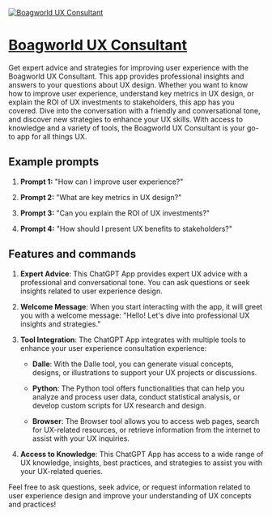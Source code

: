 [![Boagworld UX Consultant](https://files.oaiusercontent.com/file-KrthOYECvKJdmgD8v7Psk13v?se=2123-10-17T22%3A05%3A52Z&sp=r&sv=2021-08-06&sr=b&rscc=max-age%3D31536000%2C%20immutable&rscd=attachment%3B%20filename%3D14a-240x240.jpg&sig=kggPw%2B3LU6%2BQIZc9wMB2IAn6nthxauRgKNC7fECtbkc%3D)](https://chat.openai.com/g/g-YX6hhmNEr-boagworld-ux-consultant)

# [Boagworld UX Consultant](https://chat.openai.com/g/g-YX6hhmNEr-boagworld-ux-consultant)

Get expert advice and strategies for improving user experience with the Boagworld UX Consultant. This app provides professional insights and answers to your questions about UX design. Whether you want to know how to improve user experience, understand key metrics in UX design, or explain the ROI of UX investments to stakeholders, this app has you covered. Dive into the conversation with a friendly and conversational tone, and discover new strategies to enhance your UX skills. With access to knowledge and a variety of tools, the Boagworld UX Consultant is your go-to app for all things UX.

## Example prompts

1. **Prompt 1:** "How can I improve user experience?"

2. **Prompt 2:** "What are key metrics in UX design?"

3. **Prompt 3:** "Can you explain the ROI of UX investments?"

4. **Prompt 4:** "How should I present UX benefits to stakeholders?"

## Features and commands

1. **Expert Advice**: This ChatGPT App provides expert UX advice with a professional and conversational tone. You can ask questions or seek insights related to user experience design.

2. **Welcome Message**: When you start interacting with the app, it will greet you with a welcome message: "Hello! Let's dive into professional UX insights and strategies."

3. **Tool Integration**: The ChatGPT App integrates with multiple tools to enhance your user experience consultation experience:

   - **Dalle**: With the Dalle tool, you can generate visual concepts, designs, or illustrations to support your UX projects or discussions.

   - **Python**: The Python tool offers functionalities that can help you analyze and process user data, conduct statistical analysis, or develop custom scripts for UX research and design.

   - **Browser**: The Browser tool allows you to access web pages, search for UX-related resources, or retrieve information from the internet to assist with your UX inquiries.

4. **Access to Knowledge**: This ChatGPT App has access to a wide range of UX knowledge, insights, best practices, and strategies to assist you with your UX-related queries.

Feel free to ask questions, seek advice, or request information related to user experience design and improve your understanding of UX concepts and practices!